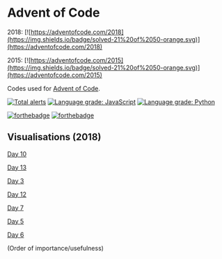 # Advent of Code

2018: [![https://adventofcode.com/2018](https://img.shields.io/badge/solved-21%20of%2050-orange.svg)](https://adventofcode.com/2018)

2015: [![https://adventofcode.com/2015](https://img.shields.io/badge/solved-21%20of%2050-orange.svg)](https://adventofcode.com/2015)

Codes used for [Advent of Code](http://adventofcode.com/ "Advent of Code").

[![Total alerts](https://img.shields.io/lgtm/alerts/g/Samleo8/AdventOfCode.svg?logo=lgtm&logoWidth=18)](https://lgtm.com/projects/g/Samleo8/AdventOfCode/alerts/)
[![Language grade: JavaScript](https://img.shields.io/lgtm/grade/javascript/g/Samleo8/AdventOfCode.svg?logo=lgtm&logoWidth=18)](https://lgtm.com/projects/g/Samleo8/AdventOfCode/context:javascript)
[![Language grade: Python](https://img.shields.io/lgtm/grade/python/g/Samleo8/AdventOfCode.svg?logo=lgtm&logoWidth=18)](https://lgtm.com/projects/g/Samleo8/AdventOfCode/context:python)

[![forthebadge](https://forthebadge.com/images/badges/made-with-javascript.svg)](https://forthebadge.com) [![forthebadge](https://forthebadge.com/images/badges/uses-html.svg)](https://samleo8.github.io/AdventOfCode/)

## Visualisations (2018)
[Day 10](https://samleo8.github.io/AdventOfCode/2018/10.html "Day 10")

[Day 13](https://samleo8.github.io/AdventOfCode/2018/10.html "Day 13")

[Day 3](https://samleo8.github.io/AdventOfCode/2018/3.html "Day 3")

[Day 12](https://samleo8.github.io/AdventOfCode/2018/12.html "Day 12")

[Day 7](https://samleo8.github.io/AdventOfCode/2018/7.html "Day 7")

[Day 5](https://samleo8.github.io/AdventOfCode/2018/5.html "Day 5")

[Day 6](https://samleo8.github.io/AdventOfCode/2018/6.html "Day 6")

(Order of importance/usefulness)
